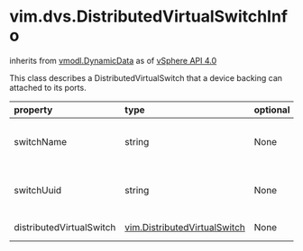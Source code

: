 vim.dvs.DistributedVirtualSwitchInfo
====================================
inherits from [vmodl.DynamicData](docs/vmodl.DynamicData.md)
as of [vSphere API 4.0](vim.version.md#vim.version.version5)


This class describes a DistributedVirtualSwitch that a device backing   can attached to its ports.

| property | type | optional | priv | desc |
|:---------|:-----|:---------|:-----|:-----|
| switchName | string | None | None | The name of the switch. |
| switchUuid | string | None | None | The UUID of the switch. |
| distributedVirtualSwitch | [vim.DistributedVirtualSwitch](vim.DistributedVirtualSwitch.md "vim.DistributedVirtualSwitch") | None | None | The switch. |


